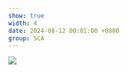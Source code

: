 ```yaml
---
show: true
width: 4
date: 2024-08-12 00:01:00 +0800
group: SCA
---
```

<div>
    <img data-src="{{ '/assets/img/research/sca/seepage_dam_breach_section_renderer.gif' | relative_url }}" class="lazy w-100 rounded" src="{{ '/assets/img/empty_300x200.png' | relative_url }}">
</div>
